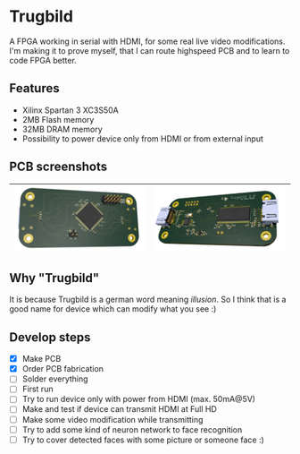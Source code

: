 # Trugbild
A FPGA working in serial with HDMI, for some real live video modifications. I'm making it to prove myself, that I can route highspeed PCB and to learn to code FPGA better.

## Features

- Xilinx Spartan 3 XC3S50A
- 2MB Flash memory
- 32MB DRAM memory
- Possibility to power device only from HDMI or from external input

## PCB screenshots
|![](/Images/top.png)|![](/Images/bottom.png)|
|---|---|
## Why "Trugbild"
It is because Trugbild is a german word meaning _illusion_. So I think that is a good name for device which can modify what you see :)

## Develop steps
- [x] Make PCB
- [x] Order PCB fabrication
- [ ] Solder everything
- [ ] First run
- [ ] Try to run device only with power from HDMI (max. 50mA@5V)
- [ ] Make and test if device can transmit HDMI at Full HD
- [ ] Make some video modification while transmitting
- [ ] Try to add some kind of neuron network to face recognition
- [ ] Try to cover detected faces with some picture or someone face :)
